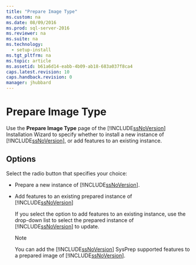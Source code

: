 ```yaml
---
title: "Prepare Image Type"
ms.custom: na
ms.date: 08/09/2016
ms.prod: sql-server-2016
ms.reviewer: na
ms.suite: na
ms.technology: 
  - setup-install
ms.tgt_pltfrm: na
ms.topic: article
ms.assetid: b61a6d14-eabb-4b09-ab18-683a037f8ca4
caps.latest.revision: 10
caps.handback.revision: 0
manager: jhubbard
---
```

# Prepare Image Type
Use the **Prepare Image Type** page of the [!INCLUDE[ssNoVersion](../../Topics/TopicNameContainA/tokens/ssNoVersion_md.md)] Installation Wizard to specify whether to install a new instance of [!INCLUDE[ssNoVersion](../../Topics/TopicNameContainA/tokens/ssNoVersion_md.md)], or add features to an existing instance.  
  
## Options  
 Select the radio button that specifies your choice:  
  
-   Prepare a new instance of [!INCLUDE[ssNoVersion](../../Topics/TopicNameContainA/tokens/ssNoVersion_md.md)].  
  
-   Add features to an existing prepared instance of [!INCLUDE[ssNoVersion](../../Topics/TopicNameContainA/tokens/ssNoVersion_md.md)]  
  
     If you select the option to add features to an existing instance, use the drop-down list to select the prepared instance of [!INCLUDE[ssNoVersion](../../Topics/TopicNameContainA/tokens/ssNoVersion_md.md)] to update.  
  
    > [!NOTE]  
    >  You can add the [!INCLUDE[ssNoVersion](../../Topics/TopicNameContainA/tokens/ssNoVersion_md.md)] SysPrep supported features to a prepared image of [!INCLUDE[ssNoVersion](../../Topics/TopicNameContainA/tokens/ssNoVersion_md.md)].